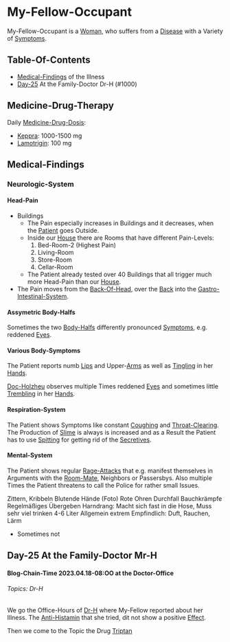 # My-Fellow-Occupant

My-Fellow-Occupant is a [Woman](40000010.md), who suffers from a [Disease](40800000.md) with a Variety of [Symptoms](600048.md).

## Table-Of-Contents

- [Medical-Findings](#1100) of the Illness
- [Day-25](#1000) At the Family-Doctor Dr-H (#1000)

## Medicine-Drug-Therapy <a id="2500"/>

Daily [Medicine-Drug-Dosis](800013.md):

- [Keppra](810001.md): 1000-1500 mg
- [Lamotrigin](810002.md): 100 mg

## Medical-Findings <a id="2000"/>

### Neurologic-System <a id="2100"/>

#### Head-Pain

- Buildings
    - The Pain especially increases in Buildings and it decreases, when the [Patient](800010.md) goes Outside.
    - Inside our [House](1971091101.md) there are Rooms that have different Pain-Levels:
        1. Bed-Room-2 (Highest Pain)
        2. Living-Room
        3. Store-Room
        4. Cellar-Room
    - The Patient already tested over 40 Buildings that all trigger much more Head-Pain than our [House](1971091101.md).
- The Pain moves from the [Back-Of-Head](40080002.md), over the [Back](40080003.md) into the [Gastro-Intestinal-System](40080004.md).

#### Assymetric Body-Halfs <a id="2200"/>

Sometimes the two [Body-Halfs](40000014.md) differently pronounced [Symptoms](600048.md), e.g. reddened [Eyes](40101001.md).

#### Various Body-Symptoms

The Patient reports numb [Lips](40101020.md) and Upper-[Arms](40101010.md) as well as [Tingling](40201001.md) in her [Hands](40101030.md).

[Doc-Holzheu](0.md) observes multiple Times reddened [Eyes](40101001.md) and sometimes little [Trembling](10000041.md) in her [Hands](40101030.md).

#### Respiration-System <a id="2300"/>

The Patient shows Symptoms like constant [Coughing](48000006.md) and [Throat-Clearing](40080015.md). The Production of [Slime](40080018.md) is always is increased and as a Result the Patient has to use [Spitting](40080019.md) for getting rid of the [Secretives](40080021.md).

#### Mental-System <a id="2400"/>

The Patient shows regular [Rage-Attacks](48000008.md) that e.g. manifest themselves in Arguments with the [Room-Mate](0.md), Neighbors or Passersbys. Also multiple Times the Patient threatens to call the Police for rather small Issues.

Zittern, Kribbeln
Blutende Hände (Foto)
Rote Ohren
Durchfall
Bauchkrämpfe
Regelmäßiges Übergeben
Harndrang: Macht sich fast in die Hose, Muss sehr viel trinken 4-6 Liter
Allgemein extrem Empfindlich: Duft, Rauchen, Lärm

- Sometimes not 


## Day-25 At the Family-Doctor Mr-H <a id="1000"/>

#### Blog-Chain-Time 2023.04.18-08:OO at the Doctor-Office <a id="2403"/>
###### Topics: Dr-H

We go the Office-Hours of [Dr-H](1000010001.md) where My-Fellow reported about her Illness. The [Anti-Histamin](800005.md) that she tried, dit not show a positive [Effect](60067.md).

Then we come to the Topic the Drug [Triptan](48000005.md)